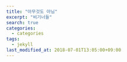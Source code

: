 ```yaml
---
title: "아무것도 아님"
excerpt: "비기너들"
search: true
categories:
  - categories
tags:
  - jekyll
last_modified_at: 2018-07-01T13:05:00+09:00
---
```


